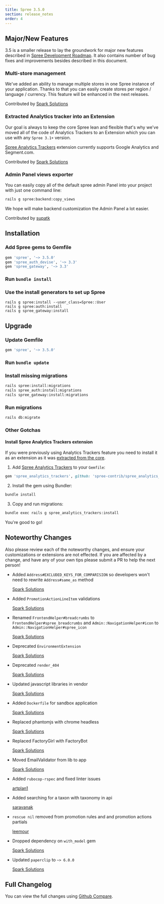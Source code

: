 ```yaml
---
title: Spree 3.5.0
section: release_notes
order: 4
---
```


## Major/New Features

3.5 is a smaller release to lay the groundwork for major new features
described in [Spree Development Roadmap](https://github.com/spree/spree/milestones?direction=asc&sort=due_date&state=open).
It also contains number of bug fixes and improvements besides described in this document.

### Multi-store management

We've added an ability to manage multiple stores in one Spree instance of your application.
Thanks to that you can easily create stores per region / language / currency.
This feature will be enhanced in the next releases.

Contributed by [Spark Solutions](https://github.com/spree/spree/pull/8545)

### Extracted Analytics tracker into an Extension

Our goal is always to keep the core Spree lean and flexible that's why we've moved all of the code of
Analytics Trackers to an Extension which you can use with any `Spree 3.1+` version.

[Spree Analytics Trackers](https://github.com/spree-contrib/spree_analytics_trackers) extension currently supports Google Analytics and Segment.com.

Contributed by [Spark Solutions](https://github.com/spree/spree/pull/8408)

### Admin Panel views exporter

You can easily copy all of the default spree admin Panel into
your project with just one command line:

```bash
rails g spree:backend:copy_views
```

We hope will make backend customization the Admin Panel a lot easier.

Contributed by [supatk](https://github.com/spree/spree/issues/8583)

## Installation

### Add Spree gems to Gemfile

```ruby
gem 'spree', '~> 3.5.0'
gem 'spree_auth_devise', '~> 3.3'
gem 'spree_gateway', '~> 3.3'
```

### Run `bundle install`

### Use the install generators to set up Spree

```shell
rails g spree:install --user_class=Spree::User
rails g spree:auth:install
rails g spree_gateway:install
```

## Upgrade

### Update Gemfile

```ruby
gem 'spree', '~> 3.5.0'
```

### Run `bundle update`

### Install missing migrations

```bash
rails spree:install:migrations
rails spree_auth:install:migrations
rails spree_gateway:install:migrations
```

### Run migrations

```bash
rails db:migrate
```

### Other Gotchas

#### Install Spree Analytics Trackers extension

If you were previously using Analytics Trackers feature you need to install it as an extension
as it was [extracted from the core](https://github.com/spree/spree/pull/8408).

1. Add [Spree Analytics Trackers](https://github.com/spree-contrib/spree_analytics_trackers) to your `Gemfile`:

```ruby
gem 'spree_analytics_trackers', github: 'spree-contrib/spree_analytics_trackers'
```

2. Install the gem using Bundler:

```bash
bundle install
```

3. Copy and run migrations:

```bash
bundle exec rails g spree_analytics_trackers:install
```

You're good to go!

## Noteworthy Changes

Also please review each of the noteworthy changes, and ensure your customizations
or extensions are not effected. If you are affected by a change, and have any
of your own tips please submit a PR to help the next person!

- Added `Address#EXCLUDED_KEYS_FOR_COMPARISION` so developers won't need to rewrite `Address#same_as` method

  [Spark Solutions](https://github.com/spree/spree/pull/8387)

- Added `PromotionActionLineItem` validations

  [Spark Solutions](https://github.com/spree/spree/pull/8533)

- Renamed `FrontendHelper#breadcrumbs` to `FrontendHelper#spree_breadcrumbs` and
  `Admin::NavigationHelper#icon` to `Admin::NavigationHelper#spree_icon`

  [Spark Solutions](https://github.com/spree/spree/pull/8445)

- Deprecated `EnvironmentExtension`

  [Spark Solutions](https://github.com/spree/spree/pull/8459)

- Deprecated `render_404`

  [Spark Solutions](https://github.com/spree/spree/pull/8465)

- Updated javascript libraries in vendor

  [Spark Solutions](https://github.com/spree/spree/pull/8402)

- Added `Dockerfile` for sandbox application

  [Spark Solutions](https://github.com/spree/spree/pull/8402)

- Replaced phantomjs with chrome headless

  [Spark Solutions](https://github.com/spree/spree/pull/8429)

- Replaced FactoryGirl with FactoryBot

  [Spark Solutions](https://github.com/spree/spree/pull/8431)

- Moved EmailValidator from lib to app

  [Spark Solutions](https://github.com/spree/spree/pull/8612)

- Added `rubocop-rspec` and fixed linter issues

  [artplan1](https://github.com/spree/spree/pull/8574)

- Added searching for a taxon with taxonomy in api

  [saravanak](https://github.com/spree/spree/pull/8594)

- `rescue nil` removed from promotion rules and and promotion actions partials

  [leemour](https://github.com/spree/spree/pull/8510)

- Dropped dependency on `with_model` gem

  [Spark Solutions](https://github.com/spree/spree/pull/8528)

- Updated `paperclip` to `~> 6.0.0`

  [Spark Solutions](https://github.com/spree/spree/pull/8775)

## Full Changelog

You can view the full changes using [Github Compare](https://github.com/spree/spree/compare/3-4-stable...3-5-stable).
